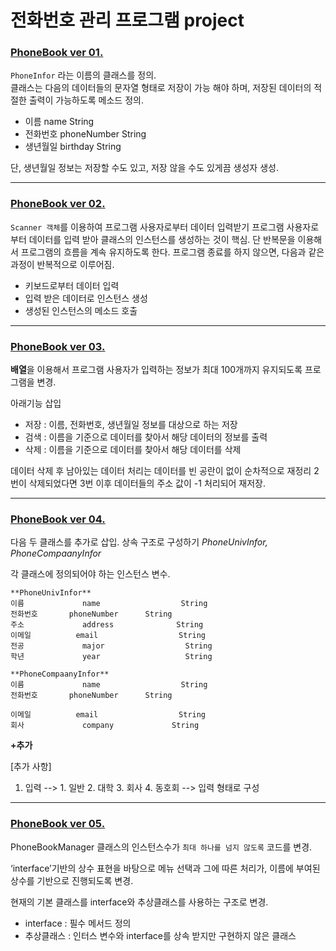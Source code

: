 # 전화번호 관리 프로그램 project


### [PhoneBook ver 01.](https://github.com/orongee22/TIL/tree/master/Java/Phonebook/ver01)

`PhoneInfor` 라는 이름의 클래스를 정의. <br>
클래스는 다음의 데이터들의 문자열 형태로 저장이 가능 해야 하며, 저장된 데이터의 적절한 출력이 가능하도록 메소드 정의.

- 이름            name              String
- 전화번호       phoneNumber     String
- 생년월일       birthday            String 

단, 생년월일 정보는 저장할 수도 있고, 저장 않을 수도 있게끔 생성자 생성.


---------------------------------------------------------

### [PhoneBook ver 02.](https://github.com/orongee22/TIL/tree/master/Java/Phonebook/ver02)


`Scanner 객체`를 이용하여 프로그램 사용자로부터 데이터 입력받기
프로그램 사용자로부터 데이터를 입력 받아 클래스의 인스턴스를 생성하는 것이 핵심.
단 반복문을 이용해서 프로그램의 흐름을 계속 유지하도록 한다.
프로그램 종료를 하지 않으면, 다음과 같은 과정이 반복적으로 이루어짐.

- 키보드로부터 데이터 입력 
- 입력 받은 데이터로 인스턴스 생성
- 생성된 인스턴스의 메소드 호출



---------------------------------------------------------
### [PhoneBook ver 03.](https://github.com/orongee22/TIL/tree/master/Java/Phonebook/ver03)


**배열**을 이용해서 프로그램 사용자가 입력하는 정보가 최대 100개까지 유지되도록 프로그램을 변경. 

아래기능 삽입

- 저장 : 이름, 전화번호, 생년월일 정보를 대상으로 하는 저장
- 검색 : 이름을 기준으로 데이터를 찾아서 해당 데이터의 정보를 출력
- 삭제 : 이름을 기준으로 데이터를 찾아서 해당 데이터를 삭제

데이터 삭제 후 남아있는 데이터 처리는 데이터를 빈 공란이 없이 순차적으로
재정리 2번이 삭제되었다면 3번 이후 데이터들의 주소 값이 -1 처리되어 재저장.

----------------------------------------------------

### [PhoneBook ver 04.](https://github.com/orongee22/TIL/tree/master/Java/Phonebook/ver04)


다음 두 클래스를 추가로 삽입. 상속 구조로 구성하기
*PhoneUnivInfor, PhoneCompaanyInfor*

각 클래스에 정의되어야 하는 인스턴스 변수.

```
**PhoneUnivInfor**
이름             name                  String
전화번호       phoneNumber      String
주소             address              String
이메일          email                  String
전공             major                  String
학년             year                   String
```
```
**PhoneCompaanyInfor**
이름             name                  String
전화번호       phoneNumber      String

이메일          email                  String
회사             company             String
```

**+추가**

[추가 사항]
1. 입력    --> 1. 일반  2. 대학  3. 회사  4. 동호회 --> 입력 형태로 구성


------------------------------------------
### [PhoneBook ver 05.](https://github.com/orongee22/TIL/tree/master/Java/Phonebook/ver05)


PhoneBookManager 클래스의 인스턴스수가 `최대 하나를 넘지 않도록` 코드를 변경.

‘interface’기반의 상수 표현을 바탕으로 메뉴 선택과 그에 따른 처리가, 이름에 부여된 상수를 기반으로 진행되도록 변경.

현재의 기본 클래스를 interface와 추상클래스를 사용하는 구조로 변경.

- interface : 필수 메서드 정의
- 추상클래스 : 인터스 변수와 interface를 상속 받지만 구현하지 않은 클래스

